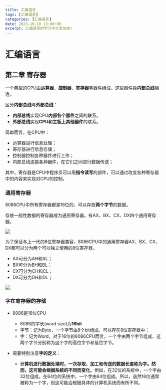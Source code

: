 ```yaml
---
title: 汇编语言
tags: [汇编语言]
categories: [汇编语言]
date: 2023-10-10 13:00:00
excerpt: 汇编语言的学习与分享总结!
---
```

# 汇编语言

## 第二章 寄存器

一个典型的CPU由**运算器**、**控制器**、**寄存器**等器件组成，这些器件靠**内部总线**相连。

区分**内部总线**与**外部总线**：

* **内部总线**实现CPU**内部各个器件**之间的联系。
* **外部总线**实现**CPU和主板上其他器件**的联系。

简单而言，在CPU中：

* 运算器进行信息处理；
* 寄存器进行信息存储；
* 控制器控制各种器件进行工作；
* 内部总线连接各种器件，在它们之间进行数据传送；

其中，寄存器是CPU中程序员可以用**指令读写**的部件，可以通过改变各种寄存器中的内容来实现对CPU的控制。

### 通用寄存器

8086CPU中所有寄存器都是16位的，可以存放**两个字节**的数据。

存放一般性数据的寄存器成为通用寄存器，有AX、BX、CX、DX四个通用寄存器。

![](https://yugin-blog-1313489805.cos.ap-guangzhou.myqcloud.com/202310101250059.png)

为了保证与上一代的8位寄存器兼容，8086CPU中的通用寄存器AX、BX、CX、DX都可以分为两个可以独立使用的8位寄存器。

* AX可分为AH和AL；
* BX可分为BH和BL；
* CX可分为CH和CL；
* DX可分为DH和DL；

![](https://yugin-blog-1313489805.cos.ap-guangzhou.myqcloud.com/202310101250451.png)
### 字在寄存器的存储

+ 8086是16位CPU

  + 8086的字长(word size)为**16bit**
  + 字节：记为Byte，一个字节由8个bit组成，可以存在8位寄存器中；
  + 字：记为Word，对于16位的8086CPU而言，一个字由两个字节组成，这两个字节分别称为这个字的高位字节和低位字节。

+ 需要特别注意**字的定义**：

  + **计算机进行数据处理时，一次存取、加工和传送的数据长度称为字。**然而，这可能会**根据系统的不同而变化**。例如，在32位的系统中，一个字由32位组成。在64位的系统中，一个字由64位组成。所以，虽然16位通常被称为一个字，但这可能会根据具体的计算机系统而有所不同。

